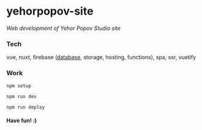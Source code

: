 # yehorpopov-site

_Web development of Yehor Popov Studio site_

### Tech

vue, nuxt, firebase ([database](https://yehorpopov-db.firebaseio.com/.json), storage, hosting, functions), spa, ssr, vuetify

### Work

`npm setup`

`npm run dev`

`npm run deploy`

#### Have fun! :)
